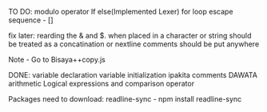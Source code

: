 TO DO:
modulo operator
If else(Implemented Lexer)
for loop
escape sequence - []


fix later:
rearding the & and $. when placed in a character or string should be treated as a concatination or nextline
comments should be put anywhere

Note - Go to Bisaya++copy.js

DONE:
variable declaration
variable initialization
ipakita
comments
DAWATA
arithmetic
Logical expressions and comparison operator



Packages need to download:
readline-sync - npm install readline-sync